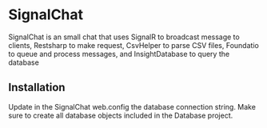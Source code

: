# SignalChat

SignalChat is an small chat that uses SignalR to broadcast message to clients, Restsharp to make request, CsvHelper to parse CSV files, Foundatio to queue and process messages, and InsightDatabase to query the database

## Installation

Update in the SignalChat web.config the database connection string. Make sure to create all database objects included in the Database project.